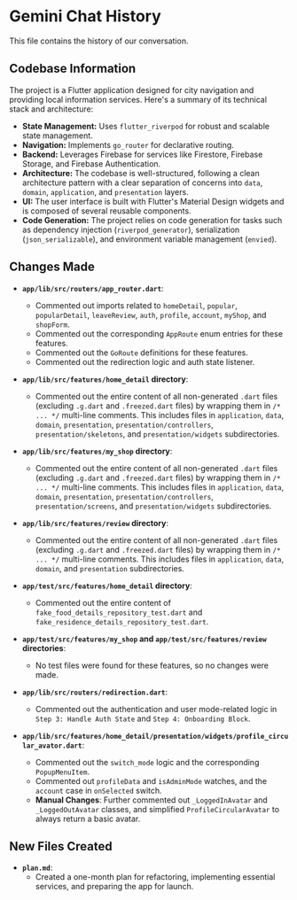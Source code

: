 # Gemini Chat History

This file contains the history of our conversation.

## Codebase Information

The project is a Flutter application designed for city navigation and providing local information services. Here's a summary of its technical stack and architecture:

- **State Management:** Uses `flutter_riverpod` for robust and scalable state management.
- **Navigation:** Implements `go_router` for declarative routing.
- **Backend:** Leverages Firebase for services like Firestore, Firebase Storage, and Firebase Authentication.
- **Architecture:** The codebase is well-structured, following a clean architecture pattern with a clear separation of concerns into `data`, `domain`, `application`, and `presentation` layers.
- **UI:** The user interface is built with Flutter's Material Design widgets and is composed of several reusable components.
- **Code Generation:** The project relies on code generation for tasks such as dependency injection (`riverpod_generator`), serialization (`json_serializable`), and environment variable management (`envied`).

## Changes Made

- **`app/lib/src/routers/app_router.dart`**:
    - Commented out imports related to `homeDetail`, `popular`, `popularDetail`, `leaveReview`, `auth`, `profile`, `account`, `myShop`, and `shopForm`.
    - Commented out the corresponding `AppRoute` enum entries for these features.
    - Commented out the `GoRoute` definitions for these features.
    - Commented out the redirection logic and auth state listener.

- **`app/lib/src/features/home_detail` directory**:
    - Commented out the entire content of all non-generated `.dart` files (excluding `.g.dart` and `.freezed.dart` files) by wrapping them in `/* ... */` multi-line comments. This includes files in `application`, `data`, `domain`, `presentation`, `presentation/controllers`, `presentation/skeletons`, and `presentation/widgets` subdirectories.

- **`app/lib/src/features/my_shop` directory**:
    - Commented out the entire content of all non-generated `.dart` files (excluding `.g.dart` and `.freezed.dart` files) by wrapping them in `/* ... */` multi-line comments. This includes files in `application`, `data`, `domain`, `presentation`, `presentation/controllers`, `presentation/screens`, and `presentation/widgets` subdirectories.

- **`app/lib/src/features/review` directory**:
    - Commented out the entire content of all non-generated `.dart` files (excluding `.g.dart` and `.freezed.dart` files) by wrapping them in `/* ... */` multi-line comments. This includes files in `application`, `data`, `domain`, and `presentation` subdirectories.

- **`app/test/src/features/home_detail` directory**:
    - Commented out the entire content of `fake_food_details_repository_test.dart` and `fake_residence_details_repository_test.dart`.

- **`app/test/src/features/my_shop` and `app/test/src/features/review` directories**:
    - No test files were found for these features, so no changes were made.

- **`app/lib/src/routers/redirection.dart`**:
    - Commented out the authentication and user mode-related logic in `Step 3: Handle Auth State` and `Step 4: Onboarding Block`.

- **`app/lib/src/features/home_detail/presentation/widgets/profile_circular_avator.dart`**:
    - Commented out the `switch_mode` logic and the corresponding `PopupMenuItem`.
    - Commented out `profileData` and `isAdminMode` watches, and the `account` case in `onSelected` switch.
    - **Manual Changes**: Further commented out `_LoggedInAvatar` and `_LoggedOutAvatar` classes, and simplified `ProfileCircularAvatar` to always return a basic avatar.

## New Files Created

- **`plan.md`**:
    - Created a one-month plan for refactoring, implementing essential services, and preparing the app for launch.
